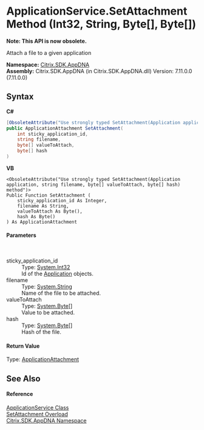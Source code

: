 # ApplicationService.SetAttachment Method (Int32, String, Byte[], Byte[])
 

**Note: This API is now obsolete.**

Attach a file to a given application

**Namespace:**&nbsp;[Citrix.SDK.AppDNA](index.md)<br />**Assembly:**&nbsp;Citrix.SDK.AppDNA (in Citrix.SDK.AppDNA.dll) Version: 7.11.0.0 (7.11.0.0)

## Syntax

**C#**
```csharp
[ObsoleteAttribute("Use strongly typed SetAttachment(Application application, string filename, byte[] valueToAttach, byte[] hash) method")]
public ApplicationAttachment SetAttachment(
	int sticky_application_id,
	string filename,
	byte[] valueToAttach,
	byte[] hash
)
```

**VB**
```vbnet
<ObsoleteAttribute("Use strongly typed SetAttachment(Application application, string filename, byte[] valueToAttach, byte[] hash) method")>
Public Function SetAttachment ( 
	sticky_application_id As Integer,
	filename As String,
	valueToAttach As Byte(),
	hash As Byte()
) As ApplicationAttachment
```


#### Parameters
&nbsp;<dl><dt>sticky_application_id</dt><dd>Type: <a href="http://msdn2.microsoft.com/en-us/library/td2s409d" target="_blank">System.Int32</a><br />Id of the <a href="1779bfff-4b29-0f26-8a09-10acdd530bbc">Application</a> objects.</dd><dt>filename</dt><dd>Type: <a href="http://msdn2.microsoft.com/en-us/library/s1wwdcbf" target="_blank">System.String</a><br />Name of the file to be attached.</dd><dt>valueToAttach</dt><dd>Type: <a href="http://msdn2.microsoft.com/en-us/library/yyb1w04y" target="_blank">System.Byte</a>[]<br />Value to be attached.</dd><dt>hash</dt><dd>Type: <a href="http://msdn2.microsoft.com/en-us/library/yyb1w04y" target="_blank">System.Byte</a>[]<br />Hash of the file.</dd></dl>

#### Return Value
Type: <a href="ee0d5e37-cd2e-b156-9b78-39357c491240">ApplicationAttachment</a>

## See Also


#### Reference
<a href="4190f2b6-31d1-9744-132e-b12e165db1a3">ApplicationService Class</a><br /><a href="960a8084-78e2-af41-4a3b-82ddf45a50a1">SetAttachment Overload</a><br /><a href="fe2d265b-410b-8b11-1eb4-a790e0b062bf">Citrix.SDK.AppDNA Namespace</a><br />